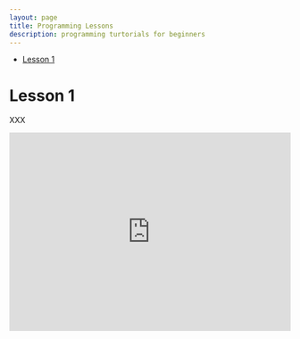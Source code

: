 ```yaml
---
layout: page
title: Programming Lessons
description: programming turtorials for beginners
---
```


* [Lesson 1](#Lesson-1)

# Lesson 1
XXX  
<iframe src="https://trinket.io/embed/python/d1685291dc" width="100%" height="356" frameborder="0" marginwidth="0" marginheight="0" allowfullscreen></iframe>

